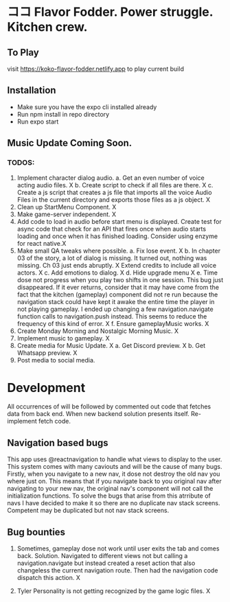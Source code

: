 # ココ Flavor Fodder. Power struggle. Kitchen crew.

## To Play

visit https://koko-flavor-fodder.netlify.app to play current build

## Installation

-   Make sure you have the expo cli installed already
-   Run npm install in repo directory
-   Run expo start

## Music Update Coming Soon.

### TODOS:

1. Implement character dialog audio.
   a. Get an even number of voice acting audio files. X
   b. Create script to check if all files are there. X
   c. Create a js script that creates a js file that imports all the voice Audio Files in the current directory and exports those files as a js object. X
2. Clean up StartMenu Component. X
3. Make game-server independent. X
4. Add code to load in audio before start menu is displayed.
   Create test for async code that check for an API that fires once when audio starts loading and once when it has finished loading. Consider using enzyme for react native.X
5. Make small QA tweaks where possible.
   a. Fix lose event. X
   b. In chapter 03 of the story, a lot of dialog is missing. It turned out, nothing was missing. Ch 03 just ends abruptly. X
   Extend credits to include all voice actors. X
   c. Add emotions to dialog. X
   d. Hide upgrade menu X
   e. Time dose not progress when you play two shifts in one session. This bug just disappeared. If it ever returns, consider that it may have come from the fact that the kitchen (gameplay) component did not re run because the navigation stack could have kept it awake the entire time the player in not playing gameplay. I ended up changing a few navigation.navigate function calls to navigation.push instead. This seems to reduce the frequency of this kind of error. X
   f. Ensure gameplayMusic works. X
6. Create Monday Morning and Nostalgic Morning Music. X
7. Implement music to gameplay. X
8. Create media for Music Update. X
   a. Get Discord preview. X
   b. Get Whatsapp preview. X
9. Post media to social media.

# Development

All occurrences of will be followed by commented out code that fetches data from back end.
When new backend solution presents itself. Re-implement fetch code.

## Navigation based bugs

This app uses @reactnavigation to handle what views to display to the user. This system comes with many caviouts and will be the cause of many bugs. Firstly, when you navigate to a new nav, it dose not destroy the old nav you where just on. This means that if you navigate back to you original nav after navigating to your new nav, the original nav's component will not call the initialization functions. To solve the bugs that arise from this atrribute of navs I have decided to make it so there are no duplicate nav stack screens. Competent may be duplicated but not nav stack screens.

## Bug bounties

1. Sometimes, gameplay dose not work until user exits the tab and comes back.
   Solution. Navigated to different views not but calling a navigation.navigate but instead created a reset action that also changeless the current navigation route. Then had the navigation code dispatch this action. X

2. Tyler Personality is not getting recognized by the game logic files. X
